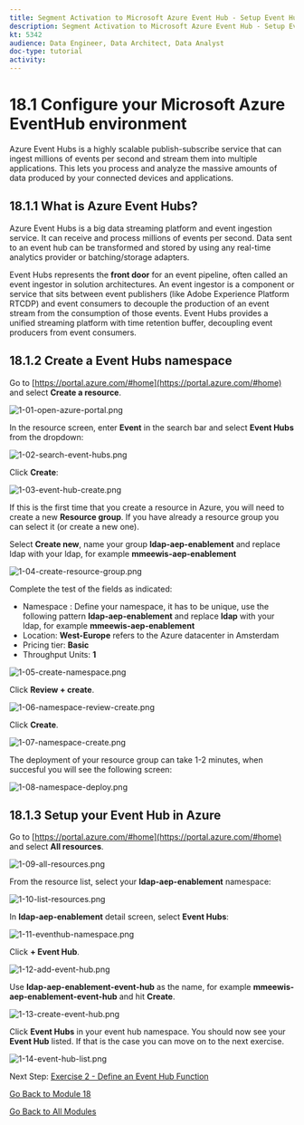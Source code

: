 ```yaml
---
title: Segment Activation to Microsoft Azure Event Hub - Setup Event Hub in Azure
description: Segment Activation to Microsoft Azure Event Hub - Setup Event Hub in Azure
kt: 5342
audience: Data Engineer, Data Architect, Data Analyst
doc-type: tutorial
activity: 
---
```


# 18.1 Configure your Microsoft Azure EventHub environment

Azure Event Hubs is a highly scalable publish-subscribe service that can ingest millions of events per second and stream them into multiple applications. This lets you process and analyze the massive amounts of data produced by your connected devices and applications.

## 18.1.1 What is Azure Event Hubs?

Azure Event Hubs is a big data streaming platform and event ingestion service. It can receive and process millions of events per second. Data sent to an event hub can be transformed and stored by using any real-time analytics provider or batching/storage adapters.

Event Hubs represents the **front door** for an event pipeline, often called an event ingestor in solution architectures. An event ingestor is a component or service that sits between event publishers (like Adobe Experience Platform RTCDP) and event consumers to decouple the production of an event stream from the consumption of those events. Event Hubs provides a unified streaming platform with time retention buffer, decoupling event producers from event consumers.

## 18.1.2 Create a Event Hubs namespace

Go to [https://portal.azure.com/#home](https://portal.azure.com/#home) and select **Create a resource**. 

![1-01-open-azure-portal.png](./images/1-01-open-azure-portal.png)

In the resource screen, enter **Event** in the search bar and select **Event Hubs** from the dropdown:

![1-02-search-event-hubs.png](./images/1-02-search-event-hubs.png)

Click **Create**:

![1-03-event-hub-create.png](./images/1-03-event-hub-create.png)

If this is the first time that you create a resource in Azure, you will need to create a new **Resource group**. If you have already a resource group you can select it (or create a new one).

Select **Create new**, name your group **ldap-aep-enablement** and replace ldap with your ldap, for example **mmeewis-aep-enablement**

![1-04-create-resource-group.png](./images/1-04-create-resource-group.png)

Complete the test of the fields as indicated:

- Namespace : Define your namespace, it has to be unique, use the following pattern **ldap-aep-enablement** and replace **ldap** with your ldap, for example **mmeewis-aep-enablement**
- Location: **West-Europe** refers to the Azure datacenter in Amsterdam
- Pricing tier: **Basic**
- Throughput Units: **1**

![1-05-create-namespace.png](./images/1-05-create-namespace.png)

Click **Review + create**.

![1-06-namespace-review-create.png](./images/1-06-namespace-review-create.png)

Click **Create**.

![1-07-namespace-create.png](./images/1-07-namespace-create.png)

The deployment of your resource group can take 1-2 minutes, when succesful you will see the following screen:

![1-08-namespace-deploy.png](./images/1-08-namespace-deploy.png)

## 18.1.3 Setup your Event Hub in Azure

Go to [https://portal.azure.com/#home](https://portal.azure.com/#home) and select **All resources**. 

![1-09-all-resources.png](./images/1-09-all-resources.png)

From the resource list, select your **ldap-aep-enablement** namespace:
  
![1-10-list-resources.png](./images/1-10-list-resources.png)
  
In **ldap-aep-enablement** detail screen, select **Event Hubs**:
  
![1-11-eventhub-namespace.png](./images/1-11-eventhub-namespace.png)

Click **+ Event Hub**.

![1-12-add-event-hub.png](./images/1-12-add-event-hub.png)

Use **ldap-aep-enablement-event-hub** as the name, for example **mmeewis-aep-enablement-event-hub** and hit **Create**.

![1-13-create-event-hub.png](./images/1-13-create-event-hub.png)
  
Click **Event Hubs** in your event hub namespace. You should now see your **Event Hub** listed. If that is the case you can move on to the next exercise.

![1-14-event-hub-list.png](./images/1-14-event-hub-list.png)

Next Step: [Exercise 2 - Define an Event Hub Function](./ex2.md)

[Go Back to Module 18](./segment-activation-microsoft-azure-eventhub.md)

[Go Back to All Modules](./../../overview.md)
